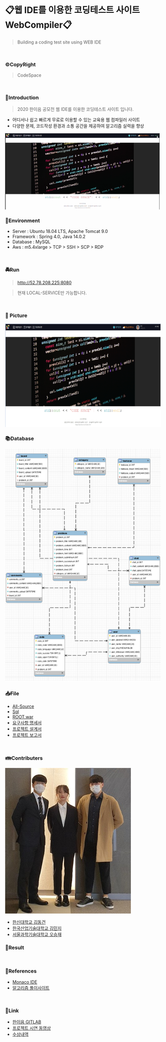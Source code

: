 # 📋웹 IDE를 이용한 코딩테스트 사이트 WebCompiler📋

> Building a coding test site using WEB IDE

<br>

### ©CopyRight
> CodeSpace

<br>

### 👐Introduction
> 2020 한이음 공모전 웹 IDE를 이용한 코딩테스트 사이트 입니다.

- 어디서나 쉽고 빠르게 무료로 이용할 수 있는 교육용 웹 컴파일러 사이트 
- 다양한 문제, 코드작성 환경과 소통 공간을 제공하여 알고리즘 실력을 향상

<img width="500" src = "https://github.com/DongGeon0908/Building-a-coding-test-site-using-WEB-IDE/blob/master/view/mainPage.png">

<br>

### 🔧Environment
  - Server : Ubuntu 18.04 LTS, Apache Tomcat 9.0
  - Framework : Spring 4.0, Java 14.0.2
  - Database : MySQL
  - Aws : m5.4xlarge > TCP > SSH > SCP > RDP

<br>

### 🚔Run
> http://52.78.208.225:8080

> 현재 LOCAL-SERVICE만 가능합니다.

</br>

### 📸 Picture
<img src="https://github.com/DongGeon0908/Building-a-coding-test-site-using-WEB-IDE/blob/master/pic/main.png">

<br>

### 📚Database
<img src="https://github.com/DongGeon0908/Building-a-coding-test-site-using-WEB-IDE/blob/master/pic/erd.png">

<br>

### 📥File
- [All-Source](https://github.com/DongGeon0908/Building-a-coding-test-site-using-WEB-IDE/tree/master/WebCompiler)
- [Sql](https://github.com/DongGeon0908/Building-a-coding-test-site-using-WEB-IDE/blob/master/sql/kko_final.sql)
- [ROOT.war](https://github.com/DongGeon0908/Building-a-coding-test-site-using-WEB-IDE/blob/master/result/ROOT.war)
- [요구사항 명세서](https://github.com/DongGeon0908/Building-a-coding-test-site-using-WEB-IDE/blob/master/text/%EC%9A%94%EA%B5%AC%EC%82%AC%ED%95%AD%20%EC%A0%95%EC%9D%98.pdf)
- [프로젝트 설계서](https://github.com/DongGeon0908/Building-a-coding-test-site-using-WEB-IDE/blob/master/text/%EC%84%A4%EA%B3%84%EC%84%9C.pdf)
- [프로젝트 보고서](https://github.com/DongGeon0908/Building-a-coding-test-site-using-WEB-IDE/blob/master/text/%EB%B3%B4%EA%B3%A0%EC%84%9C.pdf)

<br>

### 👪Contributers
<img src="https://github.com/DongGeon0908/Building-a-coding-test-site-using-WEB-IDE/blob/master/who%20is%20kko/kko!.jpg">

- [한신대학교 김동건](https://github.com/DongGeon0908)
- [한국산업기술대학교 김민지](https://github.com/mindi1206)
- [서울과학기술대학교 오승재](https://github.com/oh980225)

### 🤟Result

<br>

### 📖References
- [Monaco IDE](https://microsoft.github.io/monaco-editor/)
- [알고리즘 풀이사이트](https://www.acmicpc.net/)

<br>

### 🔗Link
- [한이음 GITLAB](https://lab.hanium.or.kr/20_hf431/main)
- [프로젝트 시연 동영상](https://www.youtube.com/watch?v=OKVbpmrrtYc)
- [수상내역](http://www.hanium.or.kr/portal/project/awardView.do)